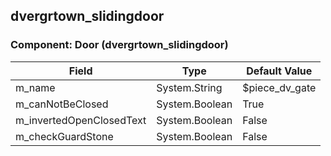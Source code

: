## dvergrtown_slidingdoor

### Component: Door (dvergrtown_slidingdoor)

|Field|Type|Default Value|
|---|---|---|
|m_name|System.String|$piece_dv_gate|
|m_canNotBeClosed|System.Boolean|True|
|m_invertedOpenClosedText|System.Boolean|False|
|m_checkGuardStone|System.Boolean|False|

